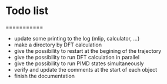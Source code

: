# Todo list
===========

* update some printing to the log (mlip, calculator, ...)
* make a directory by DFT calculation
* give the possibility to restart at the begining of the trajectory
* give the possibility to run DFT calculation in parallel
* give the possibility to run PIMD states simultaneously
* verify and update the comments at the start of each object
* finish the documentation
